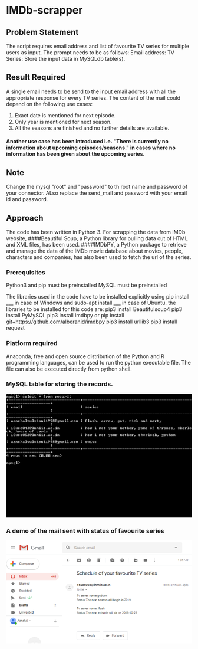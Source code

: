 # IMDb-scrapper

## Problem Statement
The script requires email address and list of favourite TV series for multiple
users as input. The prompt needs to be as follows:
Email address:
TV Series:
Store the input data in MySQLdb table(s).

## Result Required
A single email needs to be send to the input email address with all the
appropriate response for every TV series. The content of the mail could
depend on the following use cases:
1. Exact date is mentioned for next episode.
2. Only year is mentioned for next season.
3. All the seasons are finished and no further details are available.

#### Another use case has been introduced i.e. "There is currently no information about upcoming episodes/seasons." in cases where no information has been given about the upcoming series.

## Note
Change the mysql "root" and "password" to th root name and password of your connector.
ALso replace the send_mail and password with your email id and password. 

## Approach
The code has been written in Python 3.
For scrapping the data from IMDb website, ####Beautiful Soup, a Python library for pulling data out of HTML and XML files, has been used.
####IMDbPY, a Python package to retrieve and manage the data of the IMDb movie database about movies, people, characters and companies, has also been used to fetch the url of the series.

### Prerequisites
Python3 and pip must be preinstalled
MySQL must be preinstalled

The libraries used in the code have to be installed explicitly using pip install ___ in case of Windows and sudo-apt install ___ in case of Ubuntu. 
the libraries to be installed for this code are:
pip3 install Beautifulsoup4
pip3 install PyMySQL
pip3 install imdbpy  or  pip install git+https://github.com/alberanid/imdbpy
pip3 install urllib3
pip3 install request

### Platform required
Anaconda, free and open source distribution of the Python and R programming languages, can be used to run the python executable file.
The file can also be executed directly from python shell.

### MySQL table for storing the records.
![](images/mysql.jpg)

### A demo of the mail sent with status of favourite series
![](images/result.jpg)
